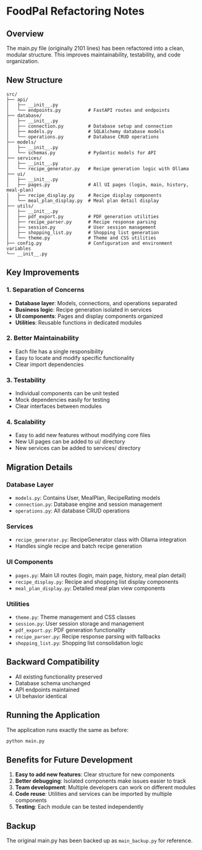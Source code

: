 # FoodPal Refactoring Notes

## Overview
The main.py file (originally 2101 lines) has been refactored into a clean, modular structure. This improves maintainability, testability, and code organization.

## New Structure

```
src/
├── api/
│   ├── __init__.py
│   └── endpoints.py          # FastAPI routes and endpoints
├── database/
│   ├── __init__.py
│   ├── connection.py         # Database setup and connection
│   ├── models.py             # SQLAlchemy database models
│   └── operations.py         # Database CRUD operations
├── models/
│   ├── __init__.py
│   └── schemas.py            # Pydantic models for API
├── services/
│   ├── __init__.py
│   └── recipe_generator.py   # Recipe generation logic with Ollama
├── ui/
│   ├── __init__.py
│   ├── pages.py              # All UI pages (login, main, history, meal-plan)
│   ├── recipe_display.py     # Recipe display components
│   └── meal_plan_display.py  # Meal plan detail display
├── utils/
│   ├── __init__.py
│   ├── pdf_export.py         # PDF generation utilities
│   ├── recipe_parser.py      # Recipe response parsing
│   ├── session.py            # User session management
│   ├── shopping_list.py      # Shopping list generation
│   └── theme.py              # Theme and CSS utilities
├── config.py                 # Configuration and environment variables
└── __init__.py
```

## Key Improvements

### 1. Separation of Concerns
- **Database layer**: Models, connections, and operations separated
- **Business logic**: Recipe generation isolated in services
- **UI components**: Pages and display components organized
- **Utilities**: Reusable functions in dedicated modules

### 2. Better Maintainability
- Each file has a single responsibility
- Easy to locate and modify specific functionality
- Clear import dependencies

### 3. Testability
- Individual components can be unit tested
- Mock dependencies easily for testing
- Clear interfaces between modules

### 4. Scalability
- Easy to add new features without modifying core files
- New UI pages can be added to ui/ directory
- New services can be added to services/ directory

## Migration Details

### Database Layer
- `models.py`: Contains User, MealPlan, RecipeRating models
- `connection.py`: Database engine and session management
- `operations.py`: All database CRUD operations

### Services
- `recipe_generator.py`: RecipeGenerator class with Ollama integration
- Handles single recipe and batch recipe generation

### UI Components
- `pages.py`: Main UI routes (login, main page, history, meal plan detail)
- `recipe_display.py`: Recipe and shopping list display components
- `meal_plan_display.py`: Detailed meal plan view components

### Utilities
- `theme.py`: Theme management and CSS classes
- `session.py`: User session storage and management
- `pdf_export.py`: PDF generation functionality
- `recipe_parser.py`: Recipe response parsing with fallbacks
- `shopping_list.py`: Shopping list consolidation logic

## Backward Compatibility
- All existing functionality preserved
- Database schema unchanged
- API endpoints maintained
- UI behavior identical

## Running the Application
The application runs exactly the same as before:
```bash
python main.py
```

## Benefits for Future Development
1. **Easy to add new features**: Clear structure for new components
2. **Better debugging**: Isolated components make issues easier to track
3. **Team development**: Multiple developers can work on different modules
4. **Code reuse**: Utilities and services can be imported by multiple components
5. **Testing**: Each module can be tested independently

## Backup
The original main.py has been backed up as `main_backup.py` for reference.